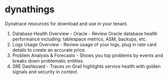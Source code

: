 # dynathings

Dynatrace resources for download and use in your tenant.
1. Database Health Overview - Oracle - Review Oracle database health performance including: tablespace metrics, ASM, backups, etc.
2. Logs Usage Overview - Review usage of your logs, plug in rate card details to create an accurate price.
3. Problem Analysis & Forecasts - Shows you top problems by events and breaks down problematic entities.
4. SRE Dashboard - Traces on Grail highlights service health with golden signals and security in context.

